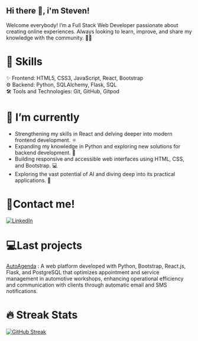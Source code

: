 ## Hi there 👋, i'm Steven!
Welcome everybody! I’m a Full Stack Web Developer passionate about creating online experiences. Always looking to learn, improve, and share my knowledge with the community. 🧑‍💻

# 🔧 Skills
✨ Frontend: HTML5, CSS3, JavaScript, React, Bootstrap  
⚙ Backend: Python, SQLAlchemy, Flask, SQL  
🛠️ Tools and Technologies: Git, GitHub, Gitpod  
# 🌱 I’m currently
- Strengthening my skills in React and delving deeper into modern frontend development. ⚛️
- Expanding my knowledge in Python and exploring new solutions for backend development. 🐍
- Building responsive and accessible web interfaces using HTML, CSS, and Bootstrap. 💻
- Exploring the vast potential of AI and diving deep into its practical applications. 🤖

# 📩Contact me!
[![LinkedIn](https://img.shields.io/badge/LinkedIn-Connect-blue?style=for-the-badge&logo=linkedin&logoColor=white)](https://www.linkedin.com/in/steven-sanz-grau/)

# 💻Last projects
[AutoAgenda](https://github.com/StevenSanz/AutoAgenda)
: A web platform developed with Python, Bootstrap, React.js, Flask, and PostgreSQL that optimizes appointment and service management in automotive workshops, enhancing operational efficiency and communication with clients through automatic email and SMS notifications.

# 🔥 Streak Stats

[![GitHub Streak](https://streak-stats.demolab.com?user=StevenSanz&theme=dark&hide_border=true&locale=es)](https://git.io/streak-stats)
<!--
**StevenSanz/Stevensanz** is a ✨ _special_ ✨ repository because its `README.md` (this file) appears on your GitHub profile.

Here are some ideas to get you started:

- 🔭 I’m currently working on ...

- 👯 I’m looking to collaborate on 
- 🤔 I’m looking for help with ...
- 💬 Ask me about ...
- 📫 How to reach me: ...
- 😄 Pronouns: ...
- ⚡ Fun fact: ...
-->

